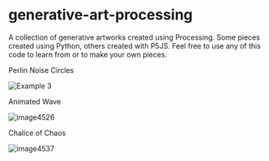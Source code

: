 # generative-art-processing
A collection of generative artworks created using Processing. Some pieces created using Python, others created with P5JS. Feel free to use any of this code to learn from or to make your own pieces. 

Perlin Noise Circles

![Example 3](https://user-images.githubusercontent.com/51367943/128908095-259baa1f-24dc-4440-ba42-0ab50fdf2d10.PNG)

Animated Wave

![image4526](https://user-images.githubusercontent.com/51367943/129045908-6d71fd43-9ce5-45f4-89f6-c20b3416aee0.png)

Chalice of Chaos

![image4537](https://user-images.githubusercontent.com/51367943/129047813-bc573766-a0d7-4596-920d-288f07320ee1.png)

